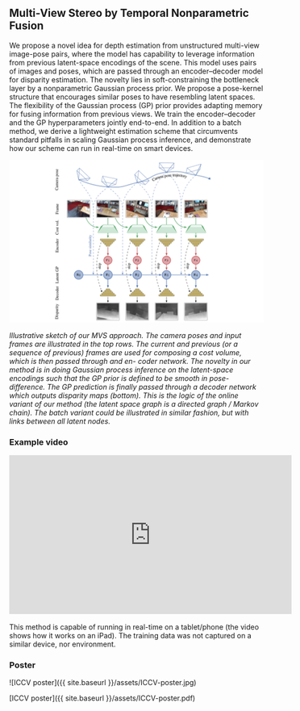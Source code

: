 ## Multi-View Stereo by Temporal Nonparametric Fusion

We propose a novel idea for depth estimation from unstructured multi-view image-pose pairs, where the model has capability to leverage information from previous latent-space encodings of the scene. This model uses pairs of images and poses, which are passed through an encoder–decoder model for disparity estimation. The novelty lies in soft-constraining the bottleneck layer by a nonparametric Gaussian process prior. We propose a pose-kernel structure that encourages similar poses to have resembling latent spaces. The flexibility of the Gaussian process (GP) prior provides adapting memory for fusing information from previous views. We train the encoder–decoder and the GP hyperparameters jointly end-to-end. In addition to a batch method, we derive a lightweight estimation scheme that circumvents standard pitfalls in scaling Gaussian process inference, and demonstrate how our scheme can run in real-time on smart devices.

![](assets/fig/arch.png)

*Illustrative sketch of our MVS approach.  The camera poses and input frames are illustrated in the top rows.  The current and previous (or a sequence of previous) frames are used for composing a cost volume, which is then passed through and en-
coder network.  The novelty in our method is in doing Gaussian process inference on the latent-space encodings such that the GP
prior is defined to be smooth in pose-difference.  The GP prediction  is  finally  passed  through  a  decoder  network  which  outputs disparity maps (bottom).  This is the logic of the online variant of our method (the latent space graph is a directed graph / Markov chain).  The batch variant could be illustrated in similar fashion, but with links between all latent nodes.*

### Example video

<iframe width="560" height="315" src="https://www.youtube.com/embed/iellGrlNW7k" frameborder="0" gesture="media" allow="encrypted-media" allowfullscreen></iframe>

This method is capable of running in real-time on a tablet/phone (the video shows how it works on an iPad). The training data was not captured on a similar device, nor environment.

### Poster

![ICCV poster]({{ site.baseurl }}/assets/ICCV-poster.jpg)

[ICCV poster]({{ site.baseurl }}/assets/ICCV-poster.pdf)
